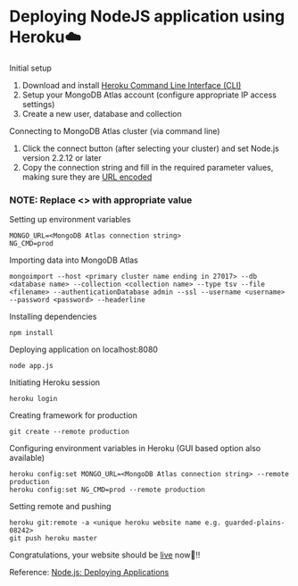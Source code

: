 # Deploying NodeJS application using Heroku☁️


Initial setup
1. Download and install [Heroku Command Line Interface (CLI)](https://devcenter.heroku.com/articles/heroku-cli) 
2. Setup your MongoDB Atlas account (configure appropriate IP access settings)
3. Create a new user, database and collection

Connecting to MongoDB Atlas cluster (via command line)
1. Click the connect button (after selecting your cluster) and set Node.js version 2.2.12 or later
2. Copy the connection string and fill in the required parameter values, making sure they are [URL encoded](https://docs.atlas.mongodb.com/troubleshoot-connection/#special-characters-in-connection-string-password)

### NOTE: Replace <> with appropriate value

Setting up environment variables
~~~
MONGO_URL=<MongoDB Atlas connection string>
NG_CMD=prod
~~~

Importing data into MongoDB Atlas
~~~
mongoimport --host <primary cluster name ending in 27017> --db <database name> --collection <collection name> --type tsv --file <filename> --authenticationDatabase admin --ssl --username <username> --password <password> --headerline
~~~

Installing dependencies 
~~~
npm install
~~~

Deploying application on localhost:8080
~~~
node app.js
~~~

Initiating Heroku session
~~~
heroku login
~~~

Creating framework for production
~~~
git create --remote production
~~~

Configuring environment variables in Heroku (GUI based option also available)
~~~
heroku config:set MONGO_URL=<MongoDB Atlas connection string> --remote production
heroku config:set NG_CMD=prod --remote production
~~~

Setting remote and pushing  
~~~
heroku git:remote -a <unique heroku website name e.g. guarded-plains-08242>
git push heroku master
~~~

Congratulations, your website should be [live](https://guarded-plains-08242.herokuapp.com/) now🎉!!

Reference:
[Node.js: Deploying Applications](https://www.linkedin.com/learning/node-js-deploying-applications/welcome)




